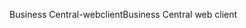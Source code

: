 <span data-ttu-id="1f989-101">Business Central-webclient</span><span class="sxs-lookup"><span data-stu-id="1f989-101">Business Central web client</span></span>
